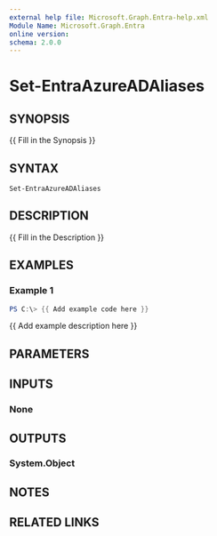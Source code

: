 ```yaml
---
external help file: Microsoft.Graph.Entra-help.xml
Module Name: Microsoft.Graph.Entra
online version:
schema: 2.0.0
---
```


# Set-EntraAzureADAliases

## SYNOPSIS
{{ Fill in the Synopsis }}

## SYNTAX

```
Set-EntraAzureADAliases
```

## DESCRIPTION
{{ Fill in the Description }}

## EXAMPLES

### Example 1
```powershell
PS C:\> {{ Add example code here }}
```

{{ Add example description here }}

## PARAMETERS

## INPUTS

### None

## OUTPUTS

### System.Object
## NOTES

## RELATED LINKS

